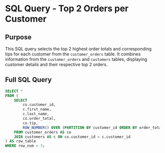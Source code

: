 # SQL Query - Top 2 Orders per Customer

## Purpose
This SQL query selects the top 2 highest order totals and corresponding tips for each customer from the `customer_orders` table. It combines information from the `customer_orders` and `customers` tables, displaying customer details and their respective top 2 orders.

## Full SQL Query

```sql
SELECT *
FROM (
    SELECT 
        co.customer_id,
        c.first_name,
        c.last_name,
        co.order_total,
        co.tip,
        ROW_NUMBER() OVER (PARTITION BY customer_id ORDER BY order_total DESC) AS row_num
    FROM customer_orders AS co
    JOIN customers AS c ON co.customer_id = c.customer_id
) AS row_table
WHERE row_num < 3;
